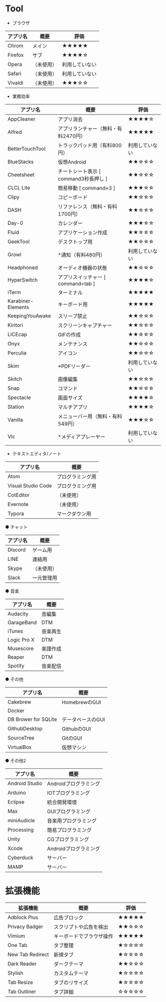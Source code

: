 # Tool

- ブラウザ

| アプリ名 | 概要       | 評価           |
| -------- | ---------- | -------------- |
| Chrom    | メイン     | ★★★★★          |
| Firefox  | サブ       | ★★★★☆          |
| Opera    | （未使用） | 利用していない |
| Safari   | （未使用） | 利用していない |
| Vivaldi  | （未使用） | ★★★☆☆          |

- 業務効率

| アプリ名           | 概要                                  | 評価           |
| ------------------ | ------------------------------------- | -------------- |
| AppCleaner         | アプリ消去                            | ★★★★☆          |
| Alfred             | アプリランチャー（無料・有料2470円）  | ★★★★★          |
| BetterTouchTool    | トラックパッド用（有料800円）         | 利用していない |
| BlueStacks         | 仮想Android                           | ★★☆☆☆          |
| Cheetsheet         | チートシート表示 [ command3秒長押し ] | ★★☆☆☆          |
| CLCL Lite          | 簡易移動 [ command×3 ]                | ★★★☆☆          |
| Clipy              | コピーボード                          | ★★☆☆☆          |
| DASH               | リファレンス（無料・有料1700円）      | ★★☆☆☆          |
| Day-0              | カレンダー                            | ★★★☆☆          |
| Fluid              | アプリケーション作成                  | ★★☆☆☆          |
| GeekTool           | デスクトップ用                        | ★★☆☆☆          |
| Growl              | *通知（有料480円）                    | 利用していない |
| Headphoned         | オーディオ機器の状態                  | ★★☆☆☆          |
| HyperSwitch        | アプリスイッチャー [ command+tab ]    | ★★★★☆          |
| iTerm              | ターミナル                            | ★★★★★          |
| Karabiner-Elements | キーボード用                          | ★★★★★          |
| KeepingYouAwake    | スリープ禁止                          | ★★☆☆☆          |
| Kiritori           | スクリーンキャプチャー                | ★★☆☆☆          |
| LICEcap            | GIFの作成                             | ★★☆☆☆          |
| Onyx               | メンテナンス                          | ★★☆☆☆          |
| Perculia           | アイコン                              | ★★☆☆☆          |
| Skim               | *PDFリーダー                          | 利用していない |
| Skitch             | 画像編集                              | ★★☆☆☆          |
| Snap               | コマンド                              | ★★☆☆☆          |
| Spectacle          | 画面サイズ                            | ★★★★☆          |
| Station            | マルチアプリ                          | ★★★★☆          |
| Vanilla            | メニューバー用（無料・有料549円）     | ★★★☆☆          |
| Vlc                | *メディアプレーヤー                   | 利用していない |

- テキストエディタ/ノート

| アプリ名           | 概要             |
| ------------------ | ---------------- |
| Atom               | プログラミング用 |
| Visual Studio Code | プログラミング用 |
| CotEditor          | （未使用）       |
| Evernote           | （未使用）       |
| Typora             | マークダウン用   |

● チャット

| アプリ名 | 概要       |
| -------- | ---------- |
| Discord  | ゲーム用   |
| LINE     | 連絡用     |
| Skype    | （未使用） |
| Slack    | 一元管理用 |

● 音楽

| アプリ名    | 概要     |
| ----------- | -------- |
| Audacity    | 音編集   |
| GarageBand  | DTM      |
| iTunes      | 音楽再生 |
| Logic Pro X | DTM      |
| Musescore   | 楽譜作成 |
| Reaper      | DTM      |
| Spotify     | 音楽配信 |

● その他

| アプリ名             | 概要              |
| -------------------- | ----------------- |
| Cakebrew             | HomebrewのGUI     |
| Docker               |                   |
| DB Brower for SQLite | データベースのGUI |
| GithubDesktop        | GithubのGUI       |
| SourceTree           | GitのGUI          |
| VirtualBox           | 仮想マシン        |

● その他2

| アプリ名       | 概要                  |
| -------------- | --------------------- |
| Android Studio | Androidプログラミング |
| Arduino        | IOTプログラミング     |
| Eclipse        | 統合開発環境          |
| Max            | GUIプログラミング     |
| miniAudicle    | 音楽用プログラミング  |
| Processing     | 簡易プログラミング    |
| Unity          | CGプログラミング      |
| Xcode          | Androidプログラミング |
| Cyberduck      | サーバー              |
| MAMP           | サーバー              |



# 拡張機能

| 拡張機能         | 概要                     | 評価  |
| ---------------- | ------------------------ | ----- |
| Adblock Plus     | 広告ブロック             | ★★★★★ |
| Privacy Badger   | スクリプトや広告を検出   | ★★☆☆☆ |
| Vimium           | キーボードでブラウザ操作 | ★★★★★ |
| One Tab          | タブ整理                 | ★☆☆☆☆ |
| New Tab Redirect | 新規タブ                 | ★☆☆☆☆ |
| Dark Reader      | ダークテーマ             | ★★☆☆☆ |
| Stylish          | カスタムテーマ           | ★☆☆☆☆ |
| Tab Resize       | タブのリサイズ           | ★☆☆☆☆ |
| Tab Outliner     | タブ詳細                 | ☆☆☆☆☆ |



　